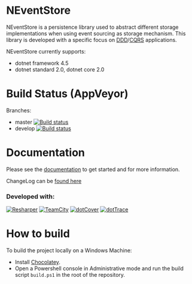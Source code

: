 NEventStore
===

NEventStore is a persistence library used to abstract different storage implementations
when using event sourcing as storage mechanism. This library is developed with a specific focus on [DDD](http://en.wikipedia.org/wiki/Domain-driven_design)/[CQRS](https://en.wikipedia.org/wiki/Command%E2%80%93query_separation#Command_query_responsibility_segregation) applications.

NEventStore currently supports:

- dotnet framework 4.5
- dotnet standard 2.0, dotnet core 2.0 

Build Status (AppVeyor)
===

Branches: 

- master [![Build status](https://ci.appveyor.com/api/projects/status/2ve9fl9kuanr6by4/branch/master?svg=true)](https://ci.appveyor.com/project/dlbroadfoot/neventstore/branch/master)
- develop [![Build status](https://ci.appveyor.com/api/projects/status/2ve9fl9kuanr6by4/branch/develop?svg=true)](https://ci.appveyor.com/project/dlbroadfoot/neventstore/branch/develop)


Documentation
===

Please see the [documentation](https://github.com/NEventStore/NEventStore/wiki) to get started and for more information.

ChangeLog can be [found here](Changelog.md)

### Developed with:

[![Resharper](http://neventstore.org/images/logo_resharper_small.gif)](http://www.jetbrains.com/resharper/)
[![TeamCity](http://neventstore.org/images/logo_teamcity_small.gif)](http://www.jetbrains.com/teamcity/)
[![dotCover](http://neventstore.org/images/logo_dotcover_small.gif)](http://www.jetbrains.com/dotcover/)
[![dotTrace](http://neventstore.org/images/logo_dottrace_small.gif)](http://www.jetbrains.com/dottrace/)

# How to build

To build the project locally on a Windows Machine:

- Install [Chocolatey](https://chocolatey.org/).
- Open a Powershell console in Administrative mode and run the build script `build.ps1` in the root of the repository.
